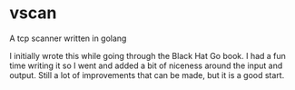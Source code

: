 # vscan
A tcp scanner written in golang

I initially wrote this while going through the Black Hat Go book. I had a fun time writing it so I went and added a bit of niceness around the input and output. Still a lot of improvements that can be made, but it is a good start.

